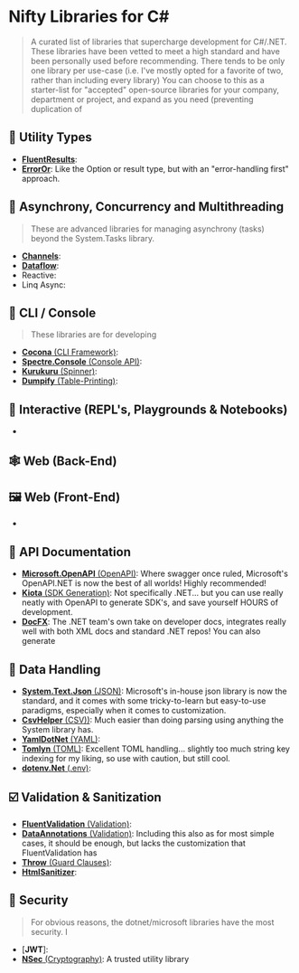 # Nifty Libraries for C#

> A curated list of libraries that supercharge development for C#/.NET. These libraries have been vetted to meet a high standard and have been personally used before recommending. There tends to be only one library per use-case (i.e. I've mostly opted for a favorite of two, rather than including every library)
> You can choose to this as a starter-list for "accepted" open-source libraries for your company, department or project, and expand as you need (preventing duplication of

## 🧰 Utility Types
- [**FluentResults**](https://github.com/altmann/FluentResults): 
- [**ErrorOr**](https://github.com/amantinband/error-or): Like the Option or result type, but with an "error-handling first" approach.


## 🎏 Asynchrony, Concurrency and Multithreading

> These are advanced libraries for managing asynchrony (tasks) beyond the System.Tasks library.

- [**Channels**]():
- [**Dataflow**]():
- Reactive:
- Linq Async:

## 💾 CLI / Console

> These libraries are for developing 

- [**Cocona** (CLI Framework)]():
- [**Spectre.Console** (Console API)]():
- [**Kurukuru** (Spinner)]():
- [**Dumpify** (Table-Printing)]():

## 🫵 Interactive (REPL's, Playgrounds & Notebooks)
- 

## 🕸 Web (Back-End)


## 🖼 Web (Front-End)
- 

## 📜 API Documentation
- [**Microsoft.OpenAPI** (OpenAPI)](https://github.com/Microsoft/OpenAPI.NET): Where swagger once ruled, Microsoft's OpenAPI.NET is now the best of all worlds! Highly recommended!
- [**Kiota** (SDK Generation)](https://github.com/microsoft/kiota): Not specifically .NET... but you can use really neatly with OpenAPI to generate SDK's, and save yourself HOURS of development.
- [**DocFX**](https://github.com/dotnet/docfx): The .NET team's own take on developer docs, integrates really well with both XML docs and standard .NET repos! You can also generate 

## 💽 Data Handling
- [**System.Text.Json** (JSON)](https://www.nuget.org/packages/system.text.json/): Microsoft's in-house json library is now the standard, and it comes with some tricky-to-learn but easy-to-use paradigms, especially when it comes to customization.
- [**CsvHelper** (CSV))](https://github.com/JoshClose/CsvHelper): Much easier than doing parsing using anything the System library has.
- [**YamlDotNet** (YAML)](https://github.com/aaubry/YamlDotNet): 
- [**Tomlyn** (TOML)](https://github.com/xoofx/Tomlyn): Excellent TOML handling... slightly too much string key indexing for my liking, so use with caution, but still cool.
- [**dotenv.Net** (.env)](https://github.com/bolorundurowb/dotenv.net):

## ☑️ Validation & Sanitization
- [**FluentValidation** (Validation)](https://github.com/FluentValidation/FluentValidation):
- [**DataAnnotations** (Validation)](https://learn.microsoft.com/en-us/dotnet/api/system.componentmodel.dataannotations?view=net-9.0): Including this also as for most simple cases, it should be enough, but lacks the customization that FluentValidation has
- [**Throw** (Guard Clauses)]():
- [**HtmlSanitizer**](https://github.com/mganss/HtmlSanitizer):

## 🔐 Security

> For obvious reasons, the dotnet/microsoft libraries have the most security. I

- [**JWT**]:
- [**NSec** (Cryptography)](https://github.com/ektrah/nsec): A trusted utility library 
